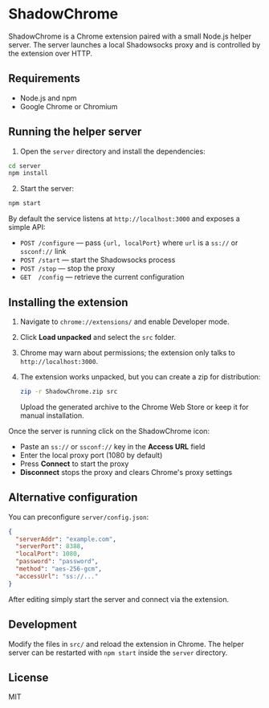 # ShadowChrome

ShadowChrome is a Chrome extension paired with a small Node.js helper server. The server launches a local Shadowsocks proxy and is controlled by the extension over HTTP.

## Requirements

- Node.js and npm
- Google Chrome or Chromium

## Running the helper server

1. Open the `server` directory and install the dependencies:

```bash
cd server
npm install
```

2. Start the server:

```bash
npm start
```

By default the service listens at `http://localhost:3000` and exposes a simple API:

- `POST /configure` &mdash; pass `{url, localPort}` where `url` is a `ss://` or `ssconf://` link
- `POST /start` &mdash; start the Shadowsocks process
- `POST /stop` &mdash; stop the proxy
- `GET  /config` &mdash; retrieve the current configuration

## Installing the extension

1. Navigate to `chrome://extensions/` and enable Developer mode.
2. Click **Load unpacked** and select the `src` folder.
3. Chrome may warn about permissions; the extension only talks to `http://localhost:3000`.
4. The extension works unpacked, but you can create a zip for distribution:

   ```bash
   zip -r ShadowChrome.zip src
   ```

   Upload the generated archive to the Chrome Web&nbsp;Store or keep it for manual installation.


Once the server is running click on the ShadowChrome icon:

- Paste an `ss://` or `ssconf://` key in the **Access URL** field
- Enter the local proxy port (1080 by default)
- Press **Connect** to start the proxy
- **Disconnect** stops the proxy and clears Chrome's proxy settings

## Alternative configuration

You can preconfigure `server/config.json`:

```json
{
  "serverAddr": "example.com",
  "serverPort": 8388,
  "localPort": 1080,
  "password": "password",
  "method": "aes-256-gcm",
  "accessUrl": "ss://..."
}
```

After editing simply start the server and connect via the extension.

## Development

Modify the files in `src/` and reload the extension in Chrome. The helper server
can be restarted with `npm start` inside the `server` directory.

## License

MIT
